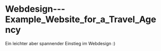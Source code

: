 # Webdesign---Example_Website_for_a_Travel_Agency
Ein leichter aber spannender Einstieg im Webdesign :)
